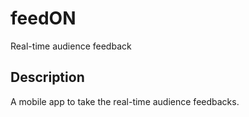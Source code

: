# feedON
Real-time audience feedback

## Description
A mobile app to take the real-time audience feedbacks.


